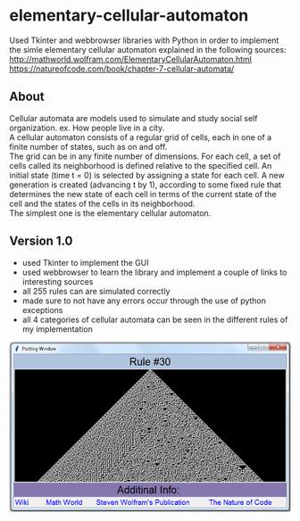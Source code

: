 # elementary-cellular-automaton
Used Tkinter and webbrowser libraries with Python in order to implement the simle elementary cellular automaton explained in the following sources:   
http://mathworld.wolfram.com/ElementaryCellularAutomaton.html
https://natureofcode.com/book/chapter-7-cellular-automata/

## About
Cellular automata are models used to simulate and study social self organization. ex. How people live in a city.    
A cellular automaton consists of a regular grid of cells, each in one of a finite number of states, such as on and off.  
The grid can be in any finite number of dimensions. For each cell, a set of cells called its neighborhood is defined relative to the specified cell. An initial state (time t = 0) is selected by assigning a state for each cell. A new generation is created (advancing t by 1), according to some fixed rule that determines the new state of each cell in terms of the current state of the cell and the states of the cells in its neighborhood.  
The simplest one is the elementary cellular automaton. 

## Version 1.0
- used Tkinter  to implement the GUI  
- used webbrowser to learn the library and implement a couple of links to interesting sources  
- all 255 rules can are simulated correctly  
- made sure to not have any errors occur through the use of python exceptions  
- all 4 categories of cellular automata can be seen in the different rules of my implementation   

![Test Image 1](https://github.com/mageirakos/elementary-cellular-automaton/blob/master/img/rule%2030%20instability%20(%203rd%20category%20).png?raw=true)
